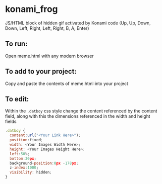 # konami_frog
JS/HTML block of hidden gif activated by Konami code (Up, Up, Down, Down, Left, Right, Left, Right, B, A, Enter)

## To run: 
Open meme.html with any modern browser

## To add to your project:
Copy and paste the contents of meme.html into your project

## To edit:
Within the ```.datboy``` css style change the content referenced by the content field, along with this the dimensions referenced in the width and height fields
```javascript
.datboy { 
  content:url("<Your Link Here>"); 
  position:fixed; 
  width: <Your Images Width Here>; 
  height: <Your Images Height Here>; 
  left:50%; 
  bottom:30px; 
  background-position:0px -178px; 
  z-index:1000; 
  visibility: hidden;
} 
```
